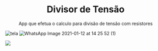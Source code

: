 
<h1 align="center"> Divisor de Tensão
  
  </h1
    <h2>
    <p align="center">App que efetua o calculo para divisão de tensão com resistores</p></h2>
 
<p align="center"
<img src="assets/img/Peek-14-04-2022-21-54.gif"> </p>


![tela](https://user-images.githubusercontent.com/8737264/163092106-5e82c0ea-bd74-4e15-9fbc-2aaa1fbb2de8.png)
![WhatsApp Image 2021-01-12 at 14 25 52 (1)](https://user-images.githubusercontent.com/8737264/163092148-35a5851a-d785-48af-9d7f-a6ac35c41eee.png)





<p align="justify">
<img src="http://img.shields.io/static/v1?label=STATUS&message=EM%20DESENVOLVIMENTO&color=BLUE&style=for-the-badge"/>
</p>
